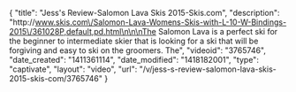 {
    "title": "Jess's Review-Salomon Lava Skis 2015-Skis.com",
    "description": "http:\/\/www.skis.com\/Salomon-Lava-Womens-Skis-with-L-10-W-Bindings-2015\/361028P,default,pd.html\n\n\nThe Salomon Lava is a perfect ski for the beginner to intermediate skier that is looking for a ski that will be forgiving and easy to ski on the groomers. The",
    "videoid": "3765746",
    "date_created": "1411361114",
    "date_modified": "1418182001",
    "type": "captivate",
    "layout": "video",
    "url": "\/v\/jess-s-review-salomon-lava-skis-2015-skis-com\/3765746"
}